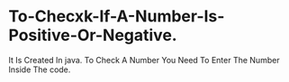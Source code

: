 # To-Checxk-If-A-Number-Is-Positive-Or-Negative.
It Is Created In java.
To Check A Number You Need To Enter The Number Inside The code.
